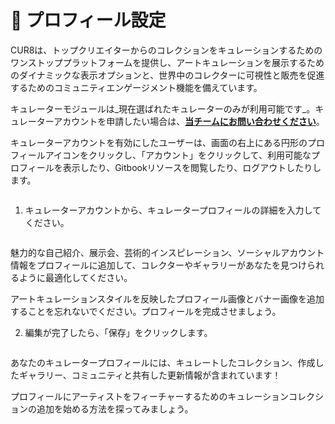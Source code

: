 # 🎨 プロフィール設定

CUR8は、トップクリエイターからのコレクションをキュレーションするためのワンストッププラットフォームを提供し、アートキュレーションを展示するためのダイナミックな表示オプションと、世界中のコレクターに可視性と販売を促進するためのコミュニティエンゲージメント機能を備えています。

キュレーターモジュールは_現在選ばれたキュレーターのみが利用可能です_。キュレーターアカウントを申請したい場合は、[**当チームにお問い合わせください**](https://x.com/Cur8Labs)。

キュレーターアカウントを有効にしたユーザーは、画面の右上にある円形のプロフィールアイコンをクリックし、「アカウント」をクリックして、利用可能なプロフィールを表示したり、Gitbookリソースを閲覧したり、ログアウトしたりします。

<figure><img src="../.gitbook/assets/Screenshot 2025-01-03 at 07.47.41.png" alt=""><figcaption></figcaption></figure>

1. キュレーターアカウントから、キュレータープロフィールの詳細を入力してください。

<figure><img src="../.gitbook/assets/Screenshot 2025-03-21 at 10.31.10.png" alt=""><figcaption></figcaption></figure>

魅力的な自己紹介、展示会、芸術的インスピレーション、ソーシャルアカウント情報をプロフィールに追加して、コレクターやギャラリーがあなたを見つけられるように最適化してください。

アートキュレーションスタイルを反映したプロフィール画像とバナー画像を追加することを忘れないでください。プロフィールを完成させましょう。

2. 編集が完了したら、「保存」をクリックします。

<figure><img src="../.gitbook/assets/Screenshot 2025-03-21 at 10.32.44.png" alt=""><figcaption></figcaption></figure>

あなたのキュレータープロフィールには、キュレートしたコレクション、作成したギャラリー、コミュニティと共有した更新情報が含まれています！

プロフィールにアーティストをフィーチャーするためのキュレーションコレクションの追加を始める方法を探ってみましょう。
